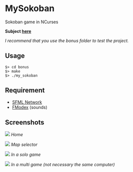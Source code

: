# MySokoban
Sokoban game in NCurses

**Subject [here](https://github.com/thibautcornolti/MySokoban/blob/master/Subject.pdf)**

_I recommend that you use the bonus folder to test the project._

## Usage

```
$> cd bonus
$> make
$> ./my_sokoban
```

## Requirement

* [SFML Network](https://www.sfml-dev.org)
* [FModex](https://www.fmod.com) (sounds)

## Screenshots

![](https://imgur.com/ddenVW0.png)
_Home_

![](https://imgur.com/PYBV0bU.png)
_Map selector_

![](https://imgur.com/P2Eq8mr.png)
_In a solo game_

![](https://imgur.com/lonlRjB.png)
_In a multi game (not necessary the same computer)_
